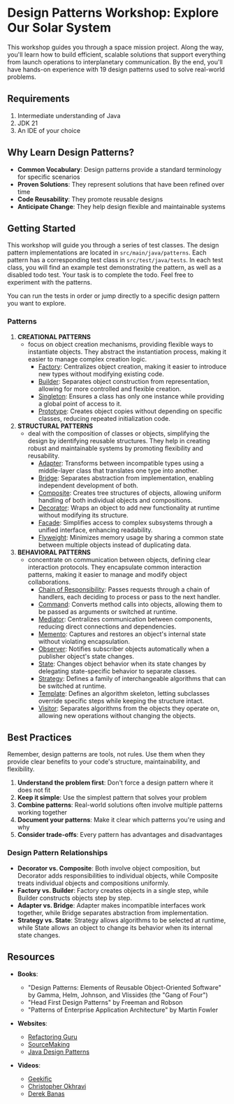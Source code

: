 # Design Patterns Workshop: Explore Our Solar System

This workshop guides you through a space mission project. Along the way, you'll learn how to build efficient, scalable solutions that support everything from launch operations to
interplanetary communication. By the end, you'll have hands-on experience with 19 design patterns used to solve real-world problems.

## Requirements

1. Intermediate understanding of Java
2. JDK 21
3. An IDE of your choice

## Why Learn Design Patterns?

- **Common Vocabulary**: Design patterns provide a standard terminology for specific scenarios
- **Proven Solutions**: They represent solutions that have been refined over time
- **Code Reusability**: They promote reusable designs
- **Anticipate Change**: They help design flexible and maintainable systems

## Getting Started

This workshop will guide you through a series of test classes. The design pattern implementations are located in `src/main/java/patterns`. Each pattern has a corresponding test class in
`src/test/java/tests`. In each test class, you will find an example test demonstrating the pattern, as well as a disabled todo test. Your task is to complete the todo.
Feel free to experiment with the patterns.

You can run the tests in order or jump directly to a specific design pattern you want to explore.

### Patterns

1. **CREATIONAL PATTERNS** 
   - focus on object creation mechanisms, providing flexible ways to instantiate objects. They abstract the instantiation process, making it easier to manage
     complex creation logic.
       - [Factory](src/test/java/tests/creational/FactoryTest.java): Centralizes object creation, making it easier to introduce new types without modifying existing code.
       - [Builder](src/test/java/tests/creational/BuilderTest.java): Separates object construction from representation, allowing for more controlled and flexible creation.
       - [Singleton](src/test/java/tests/creational/SingletonTest.java): Ensures a class has only one instance while providing a global point of access to it.
       - [Prototype](src/test/java/tests/creational/PrototypeTest.java): Creates object copies without depending on specific classes, reducing repeated initialization code.
2. **STRUCTURAL PATTERNS** 
   - deal with the composition of classes or objects, simplifying the design by identifying reusable structures. They help in
     creating robust and maintainable systems by promoting flexibility and reusability.
       - [Adapter](src/test/java/tests/structural/AdapterTest.java): Transforms between incompatible types using a middle-layer class that translates one type into another.
       - [Bridge](src/test/java/tests/structural/BridgeTest.java): Separates abstraction from implementation, enabling independent development of both.
       - [Composite](src/test/java/tests/structural/CompositeTest.java): Creates tree structures of objects, allowing uniform handling of both individual objects and compositions.
       - [Decorator](src/test/java/tests/structural/DecoratorTest.java): Wraps an object to add new functionality at runtime without modifying its structure.
       - [Facade](src/test/java/tests/structural/FacadeTest.java): Simplifies access to complex subsystems through a unified interface, enhancing readability.
       - [Flyweight](src/test/java/tests/structural/FlyweightTest.java): Minimizes memory usage by sharing a common state between multiple objects instead of duplicating data.
3. **BEHAVIORAL PATTERNS** 
   - concentrate on communication between objects, defining clear interaction protocols. They encapsulate common interaction
     patterns, making it easier to manage and modify object collaborations.
       - [Chain of Responsibility](src/test/java/tests/behavioural/ResponsibilityChainTest.java): Passes requests through a chain of handlers, each deciding to process or pass to the next
         handler.
       - [Command](src/test/java/tests/behavioural/CommandTest.java): Converts method calls into objects, allowing them to be passed as arguments or switched at runtime.
       - [Mediator](src/test/java/tests/behavioural/MediatorTest.java): Centralizes communication between components, reducing direct connections and dependencies.
       - [Memento](src/test/java/tests/behavioural/MementoTest.java): Captures and restores an object's internal state without violating encapsulation.
       - [Observer](src/test/java/tests/behavioural/ObserverTest.java): Notifies subscriber objects automatically when a publisher object's state changes.
       - [State](src/test/java/tests/behavioural/StateTest.java): Changes object behavior when its state changes by delegating state-specific behavior to separate classes.
       - [Strategy](src/test/java/tests/behavioural/StrategyTest.java): Defines a family of interchangeable algorithms that can be switched at runtime.
       - [Template](src/test/java/tests/behavioural/TemplateTest.java): Defines an algorithm skeleton, letting subclasses override specific steps while keeping the structure intact.
       - [Visitor](src/test/java/tests/behavioural/VisitorTest.java): Separates algorithms from the objects they operate on, allowing new operations without changing the objects.

## Best Practices

Remember, design patterns are tools, not rules. Use them when they provide clear benefits to your code's structure, maintainability, and flexibility.

1. **Understand the problem first**: Don't force a design pattern where it does not fit
2. **Keep it simple**: Use the simplest pattern that solves your problem
3. **Combine patterns**: Real-world solutions often involve multiple patterns working together
4. **Document your patterns**: Make it clear which patterns you're using and why
5. **Consider trade-offs**: Every pattern has advantages and disadvantages

### Design Pattern Relationships
- **Decorator vs. Composite**: Both involve object composition, but Decorator adds responsibilities to individual objects, while Composite treats individual objects and compositions uniformly.
- **Factory vs. Builder**: Factory creates objects in a single step, while Builder constructs objects step by step.
- **Adapter vs. Bridge**: Adapter makes incompatible interfaces work together, while Bridge separates abstraction from implementation.
- **Strategy vs. State**: Strategy allows algorithms to be selected at runtime, while State allows an object to change its behavior when its internal state changes.

## Resources

- **Books**:
    - "Design Patterns: Elements of Reusable Object-Oriented Software" by Gamma, Helm, Johnson, and Vlissides (the "Gang of Four")
    - "Head First Design Patterns" by Freeman and Robson
    - "Patterns of Enterprise Application Architecture" by Martin Fowler

- **Websites**:
    - [Refactoring Guru](https://refactoring.guru/design-patterns)
    - [SourceMaking](https://sourcemaking.com/design_patterns)
    - [Java Design Patterns](https://java-design-patterns.com/)

- **Videos**:
    - [Geekific](https://youtube.com/playlist?list=PLlsmxlJgn1HJpa28yHzkBmUY-Ty71ZUGc&si=0PgkVld96VvYrPUS)
    - [Christopher Okhravi](https://www.youtube.com/playlist?list=PLrhzvIcii6GNjpARdnO4ueTUAVR9eMBpc)
    - [Derek Banas](https://www.youtube.com/playlist?list=PLF206E906175C7E07)